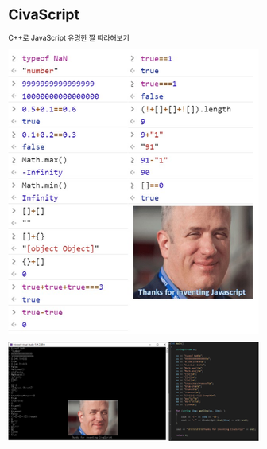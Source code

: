 # CivaScript

C++로 JavaScript 유명한 짤 따라해보기

![JavaScript](https://github.com/naddu77/CivaScript/blob/master/CivaScript/Pngs/Great_JavaScript.jpg)

![CivaScript](https://github.com/naddu77/CivaScript/blob/master/CivaScript/Pngs/CivaScript.png)
